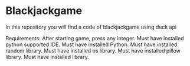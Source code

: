 # Blackjackgame
In this repository you will find a code of blackjackgame using deck api

Requirements:
After starting game, press any integer.
Must have installed python supported IDE.
Must have installed Python.
Must have installed random library.
Must have installed os library.
Must have installed pillow library.
Must have installed  library.

